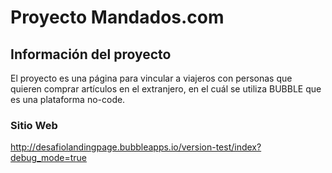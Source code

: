 # Proyecto Mandados.com

## Información del proyecto
El proyecto es una página para vincular a viajeros con personas que quieren comprar artículos en el extranjero, en el cuál se utiliza BUBBLE que es una plataforma no-code.


### Sitio Web
http://desafiolandingpage.bubbleapps.io/version-test/index?debug_mode=true
